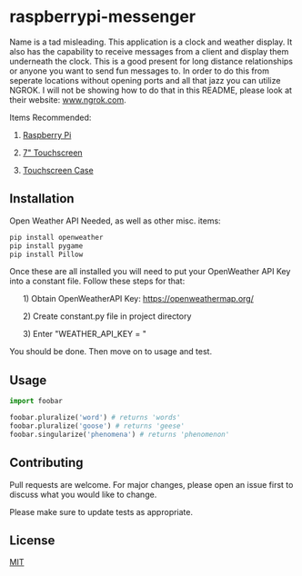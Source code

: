 # raspberrypi-messenger

Name is a tad misleading. This application is a clock and weather display. It also has the capability to receive messages from a client and display
them underneath the clock. This is a good present for long distance relationships or anyone you want to send fun messages to. In order
to do this from seperate locations without opening ports and all that jazz you can utilize NGROK. I will not be showing how to do that
in this README, please look at their website: www.ngrok.com.

Items Recommended:

1) [Raspberry Pi](https://www.amazon.com/Raspberry-Model-Quad-Core-Bluetooth/dp/B08C4SK5C3/ref=sr_1_13?dchild=1&keywords=raspberry+pi+4&qid=1607539165&sr=8-13)

2) [7" Touchscreen](https://www.amazon.com/Raspberry-Pi-7-Touchscreen-Display/dp/B0153R2A9I/ref=sr_1_3?crid=2H2S8ZSI95LJB&dchild=1&keywords=7+inch+raspberry+pi+screen&qid=1607539205&sprefix=7inch+raspberry+pi%2Caps%2C211&sr=8-3)

3) [Touchscreen Case](https://www.amazon.com/Raspberry-Screen-Monitor-Touchscreen-Display/dp/B081VT2CPW/ref=sr_1_9?dchild=1&keywords=7+inch+raspberry+pi+screen+case&qid=1607539239&sr=8-9)

## Installation

Open Weather API Needed, as well as other misc. items:

```bash
pip install openweather
pip install pygame
pip install Pillow
```

Once these are all installed you will need to put your OpenWeather API Key into a constant file.
Follow these steps for that:

&nbsp;&nbsp;&nbsp;&nbsp;&nbsp;&nbsp;1) Obtain OpenWeatherAPI Key: https://openweathermap.org/

&nbsp;&nbsp;&nbsp;&nbsp;&nbsp;&nbsp;2) Create constant.py file in project directory

&nbsp;&nbsp;&nbsp;&nbsp;&nbsp;&nbsp;3) Enter "WEATHER_API_KEY = <API KEY>"

You should be done. Then move on to usage and test.

## Usage

```python
import foobar

foobar.pluralize('word') # returns 'words'
foobar.pluralize('goose') # returns 'geese'
foobar.singularize('phenomena') # returns 'phenomenon'
```

## Contributing
Pull requests are welcome. For major changes, please open an issue first to discuss what you would like to change.

Please make sure to update tests as appropriate.

## License
[MIT](https://choosealicense.com/licenses/mit/)
